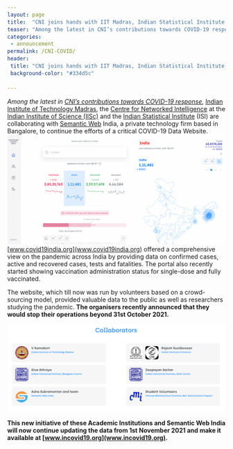 ```yaml
---
layout: page
title:  "CNI joins hands with IIT Madras, Indian Statistical Institute, and Semantic Web India to continue COVID-19 Data Website Operations"
teaser: "Among the latest in CNI’s contributions towards COVID-19 response, Indian Institute of Technology Madras, the Centre for Networked Intelligence at the Indian Institute of Science (IISc) and the Indian Statistical Institute (ISI) are collaborating with Semantic Web India, a private technology firm based in Bangalore, to continue the efforts of a critical COVID-19 Data Website."
categories: 
 - announcement
permalink: /CNI-COVID/
header:
 title: "CNI joins hands with IIT Madras, Indian Statistical Institute, and Semantic Web India to continue COVID-19 Data Website Operations"
 background-color: "#334d5c"

---
```

*Among the latest in [CNI’s contributions towards COVID-19 response](https://cni.iisc.ac.in/covid-19-response/),* [Indian Institute of Technology Madras](https://www.iitm.ac.in/), the [Centre for Networked Intelligence](https://www.iitm.ac.in/) at the [Indian Institute of Science (IISc)](https://iisc.ac.in/) and the [Indian Statistical Institute](https://www.isical.ac.in/) (ISI) are collaborating with [Semantic Web](http://www.semanticwebindia.com/index.html#extHeader5-6i) India, a private technology firm based in Bangalore, to continue the efforts of a critical COVID-19 Data Website. 
![](/images/posts/screenshot-2021-11-24-213945-1536x768.png) 
[www.covid19india.org](www.covid19india.org)  offered a comprehensive view on the pandemic across India by providing data on confirmed cases, active and recovered cases, tests and fatalities. The portal also recently started showing vaccination administration status for single-dose and fully vaccinated.  

The website, which till now was run by volunteers based on a crowd-sourcing model, provided valuable data to the public as well as researchers studying the pandemic. **The organisers  recently announced that they would stop their operations beyond 31st October 2021.**

![](/images/posts/screenshot-2021-11-24-214123.png) 

**This new initiative of these Academic Institutions and Semantic Web India will now continue updating the data from 1st November 2021 and make it available at [www.incovid19.org](www.incovid19.org).**
